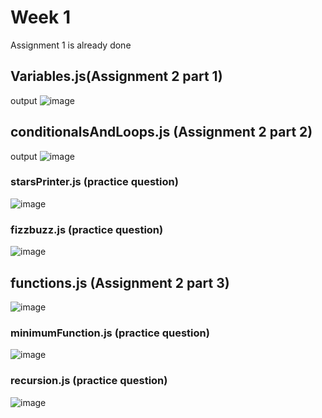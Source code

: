 # Week 1
Assignment 1 is already done

## Variables.js(Assignment 2 part 1)
output
![image](https://github.com/noobprograms/emumbaInternship/assets/78657816/7eeddac7-c754-4aa8-966a-418f8af93a21)

## conditionalsAndLoops.js (Assignment 2 part 2)
output
![image](https://github.com/noobprograms/emumbaInternship/assets/78657816/1c2ca283-0abd-4c3f-bcf8-09b26e2e0c68)

### starsPrinter.js (practice question)
![image](https://github.com/noobprograms/emumbaInternship/assets/78657816/b5a1620c-4513-4fad-be22-c7678f07d004)
### fizzbuzz.js (practice question)
![image](https://github.com/noobprograms/emumbaInternship/assets/78657816/fc47fd77-8a18-4966-8b98-62685ac04edf)
## functions.js (Assignment 2 part 3)
![image](https://github.com/noobprograms/emumbaInternship/assets/78657816/86016f20-34bd-4faf-8d43-bc4388c83088)
### minimumFunction.js (practice question)
![image](https://github.com/noobprograms/emumbaInternship/assets/78657816/38a1c1ff-4d3c-4c9d-951e-5c7fc74d25b9)
### recursion.js (practice question)
![image](https://github.com/noobprograms/emumbaInternship/assets/78657816/d283d94b-5284-4830-aa64-26a9e68ac4ba)










